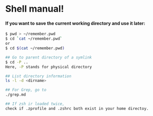 # Shell manual!
#### If you want to save the current working directory and use it later:
```sh
$ pwd > ~/remember.pwd
$ cd `cat ~/remember.pwd`
or
$ cd $(cat ~/remember.pwd)

## Go to parent directory of a symlink
$ cd -P .. 
Here, -P stands for physical directory

## List directory information
ls -l -d <dirname>

## For Grep, go to
./grep.md

## If zsh ir loaded twice,
check if .zprofile and .zshrc both exist in your home directoy.
